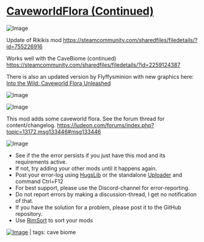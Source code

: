 # [CaveworldFlora (Continued)](https://steamcommunity.com/sharedfiles/filedetails/?id=2259058735)

![Image](https://i.imgur.com/buuPQel.png)

Update of Rikikis mod
https://steamcommunity.com/sharedfiles/filedetails/?id=755226916

Works well with the CaveBiome (continued)
https://steamcommunity.com/sharedfiles/filedetails/?id=2259124387

There is also an updated version by Flyffysminion with new graphics here:
[Into the Wild: Caveworld Flora Unleashed](https://steamcommunity.com/sharedfiles/filedetails/?id=3409043551)

![Image](https://i.imgur.com/pufA0kM.png)
	
![Image](https://i.imgur.com/Z4GOv8H.png)

This mod adds some caveworld flora. See the forum thread for content/changelog. https://ludeon.com/forums/index.php?topic=13172.msg133446#msg133446


![Image](https://i.imgur.com/PwoNOj4.png)



-  See if the the error persists if you just have this mod and its requirements active.
-  If not, try adding your other mods until it happens again.
-  Post your error-log using [HugsLib](https://steamcommunity.com/workshop/filedetails/?id=818773962) or the standalone [Uploader](https://steamcommunity.com/sharedfiles/filedetails/?id=2873415404) and command Ctrl+F12
-  For best support, please use the Discord-channel for error-reporting.
-  Do not report errors by making a discussion-thread, I get no notification of that.
-  If you have the solution for a problem, please post it to the GitHub repository.
-  Use [RimSort](https://github.com/RimSort/RimSort/releases/latest) to sort your mods

 

[![Image](https://img.shields.io/github/v/release/emipa606/CaveworldFlora?label=latest%20version&style=plastic&color=9f1111&labelColor=black)](https://steamcommunity.com/sharedfiles/filedetails/changelog/2259058735) | tags:  cave biome
